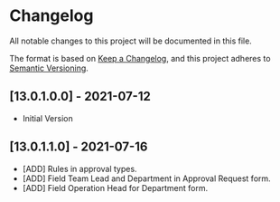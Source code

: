 # Changelog

All notable changes to this project will be documented in this file.

The format is based on [Keep a Changelog](https://keepachangelog.com/en/1.0.0/),
and this project adheres to [Semantic Versioning](https://semver.org/spec/v2.0.0.html).

## [13.0.1.0.0] - 2021-07-12

- Initial Version

## [13.0.1.1.0] - 2021-07-16

- [ADD] Rules in approval types.
- [ADD] Field Team Lead and Department in Approval Request form.
- [ADD] Field Operation Head for Department form.